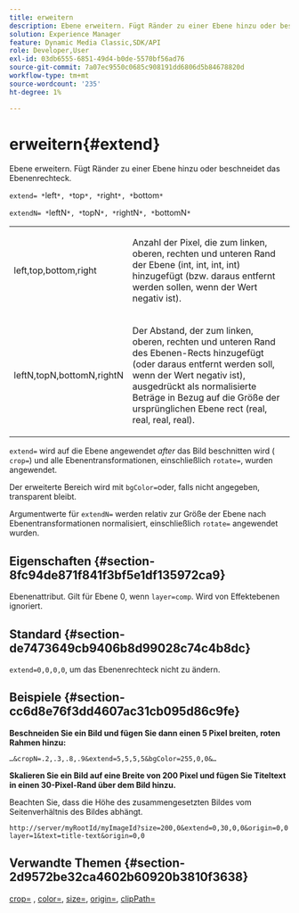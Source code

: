 ```yaml
---
title: erweitern
description: Ebene erweitern. Fügt Ränder zu einer Ebene hinzu oder beschneidet das Ebenenrechteck.
solution: Experience Manager
feature: Dynamic Media Classic,SDK/API
role: Developer,User
exl-id: 03db6555-6851-49d4-b0de-5570bf56ad76
source-git-commit: 7a07ec9550c0685c908191dd6806d5b84678820d
workflow-type: tm+mt
source-wordcount: '235'
ht-degree: 1%

---
```


# erweitern{#extend}

Ebene erweitern. Fügt Ränder zu einer Ebene hinzu oder beschneidet das Ebenenrechteck.

`extend= *`left`*, *`top`*, *`right`*, *`bottom`*`

`extendN= *`leftN`*, *`topN`*, *`rightN`*, *`bottomN`*`

<table id="simpletable_1DCCD469712B423C8154630127DC5F54"> 
 <tr class="strow"> 
  <td class="stentry"> <p><span class="codeph"> <span class="varname"> left,top,bottom,right</span></span> </p></td> 
  <td class="stentry"> <p>Anzahl der Pixel, die zum linken, oberen, rechten und unteren Rand der Ebene (int, int, int, int) hinzugefügt (bzw. daraus entfernt werden sollen, wenn der Wert negativ ist). </p></td> 
 </tr> 
 <tr class="strow"> 
  <td class="stentry"> <p><span class="codeph"> <span class="varname"> leftN,topN,bottomN,rightN</span></span> </p></td> 
  <td class="stentry"> <p>Der Abstand, der zum linken, oberen, rechten und unteren Rand des Ebenen-Rects hinzugefügt (oder daraus entfernt werden soll, wenn der Wert negativ ist), ausgedrückt als normalisierte Beträge in Bezug auf die Größe der ursprünglichen Ebene rect (real, real, real, real). </p></td> 
 </tr> 
</table>

`extend=` wird auf die Ebene angewendet *after* das Bild beschnitten wird ( `crop=`) und alle Ebenentransformationen, einschließlich `rotate=`, wurden angewendet.

Der erweiterte Bereich wird mit `bgColor=`oder, falls nicht angegeben, transparent bleibt.

Argumentwerte für `extendN=` werden relativ zur Größe der Ebene nach Ebenentransformationen normalisiert, einschließlich `rotate=` angewendet wurden.

## Eigenschaften {#section-8fc94de871f841f3bf5e1df135972ca9}

Ebenenattribut. Gilt für Ebene 0, wenn `layer=comp`. Wird von Effektebenen ignoriert.

## Standard {#section-de7473649cb9406b8d99028c74c4b8dc}

`extend=0,0,0,0`, um das Ebenenrechteck nicht zu ändern.

## Beispiele {#section-cc6d8e76f3dd4607ac31cb095d86c9fe}

**Beschneiden Sie ein Bild und fügen Sie dann einen 5 Pixel breiten, roten Rahmen hinzu:**

`…&cropN=.2,.3,.8,.9&extend=5,5,5,5&bgColor=255,0,0&…`

**Skalieren Sie ein Bild auf eine Breite von 200 Pixel und fügen Sie Titeltext in einen 30-Pixel-Rand über dem Bild hinzu.**

Beachten Sie, dass die Höhe des zusammengesetzten Bildes vom Seitenverhältnis des Bildes abhängt.

`http://server/myRootId/myImageId?size=200,0&extend=0,30,0,0&origin=0,0 layer=1&text=title-text&origin=0,0`

## Verwandte Themen {#section-2d9572be32ca4602b60920b3810f3638}

[crop=](../../../../../is-api/http-ref/image-serving-api-ref/c-http-protocol-reference/c-command-reference/r-crop.md#reference-6fd0f6399966446ab4425ce050572eab) , [color=](/help/aem-is-ir-api/is-api/http-ref/image-serving-api-ref/c-http-protocol-reference/c-data-types/r-is-http-color.md), [size=](../../../../../is-api/http-ref/image-serving-api-ref/c-http-protocol-reference/c-data-types/r-size.md#reference-04d383f32c7b4003bed9978cb854747b), [origin=](../../../../../is-api/http-ref/image-serving-api-ref/c-http-protocol-reference/c-command-reference/r-origin.md#reference-e11c7ac06e2240cc884c3fec98f05138), [clipPath=](../../../../../is-api/http-ref/image-serving-api-ref/c-http-protocol-reference/c-command-reference/r-clippath.md#reference-8139b1b52dc54749b51b109521ddf83d)
